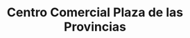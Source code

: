 ---
title: "Centro Comercial Plaza de las Provincias"
url: /fuenlabrada/centro-comercial-plaza-de-las-provincias/
shop: Einkaufszentrum
---